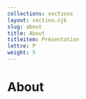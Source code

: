 ```yaml
---
collections: sections
layout: section.njk
slug: about
title: About
titleitem: Présentation
lettre: P
weight: 5
---
```


# About
